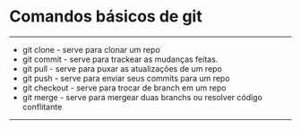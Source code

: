 # Comandos básicos de git
<hr/>

<ul>
  <li>git clone - serve para clonar um repo</li>
  <li>git commit - serve para trackear as mudanças feitas.</li> 
  <li>git pull - serve para puxar as atualizações de um repo</li>  
  <li>git push - serve para enviar seus commits para um repo</li>  
  <li>git checkout - serve para trocar de branch em um repo</li>  
  <li>git merge - serve para mergear duas branchs ou resolver código conflitante</li>  
</ul>
<hr/>
